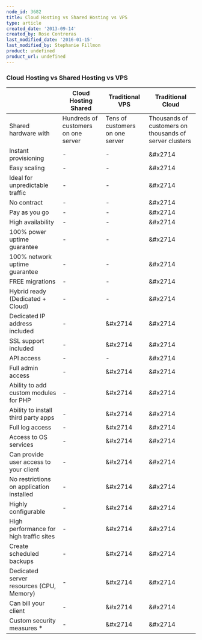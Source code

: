 ```yaml
---
node_id: 3682
title: Cloud Hosting vs Shared Hosting vs VPS
type: article
created_date: '2013-09-14'
created_by: Rose Contreras
last_modified_date: '2016-01-15'
last_modified_by: Stephanie Fillmon
product: undefined
product_url: undefined
---
```


### Cloud Hosting vs Shared Hosting vs VPS

|                                          | Cloud Hosting Shared                | Traditional VPS                 | Traditional Cloud                                      |
|------------------------------------------|-------------------------------------|---------------------------------|--------------------------------------------------------|
| Shared hardware with                     | Hundreds of customers on one server | Tens of customers on one server | Thousands of customers on thousands of server clusters |
| Instant provisioning                     | -                                   | -                               | &#x2714                                                      |
| Easy scaling                             | -                                   | -                               | &#x2714                                                      |
| Ideal for unpredictable traffic          | -                                   | -                               | &#x2714                                                      |
| No contract                              | -                                   | -                               | &#x2714                                                      |
| Pay as you go                            | -                                   | -                               | &#x2714                                                      |
| High availability                        | -                                   | -                               | &#x2714                                                      |
| 100% power uptime guarantee              | -                                   | -                               | &#x2714                                                      |
| 100% network uptime guarantee            | -                                   | -                               | &#x2714                                                      |
| FREE migrations                          | -                                   | -                               | &#x2714                                                      |
| Hybrid ready (Dedicated + Cloud)         | -                                   | -                               | &#x2714                                                      |
| Dedicated IP address included            | -                                   | &#x2714                               | &#x2714                                                      |
| SSL support included                     | -                                   | &#x2714                               | &#x2714                                                      |
| API access                               | -                                   | -                               | &#x2714                                                      |
| Full admin access                        | -                                   | &#x2714                               | &#x2714                                                      |
| Ability to add custom modules for PHP    | -                                   | &#x2714                               | &#x2714                                                      |
| Ability to install third party apps      | -                                   | &#x2714                               | &#x2714                                                      |
| Full log access                          | -                                   | &#x2714                               | &#x2714                                                      |
| Access to OS services                    | -                                   | &#x2714                               | &#x2714                                                      |
| Can provide user access to your client   | -                                   | &#x2714                               | &#x2714                                                      |
| No restrictions on application installed | -                                   | &#x2714                               | &#x2714                                                      |
| Highly configurable                      | -                                   | &#x2714                               | &#x2714                                                      |
| High performance for high traffic sites  | -                                   | &#x2714                               | &#x2714                                                      |
| Create scheduled backups                 | -                                   | &#x2714                               | &#x2714                                                      |
| Dedicated server resources (CPU, Memory) | -                                   | &#x2714                               | &#x2714                                                      |
| Can bill your client                     | -                                   | &#x2714                               | &#x2714                                                      |
| Custom security measures *               | -                                   | &#x2714                               | &#x2714                                                      |
